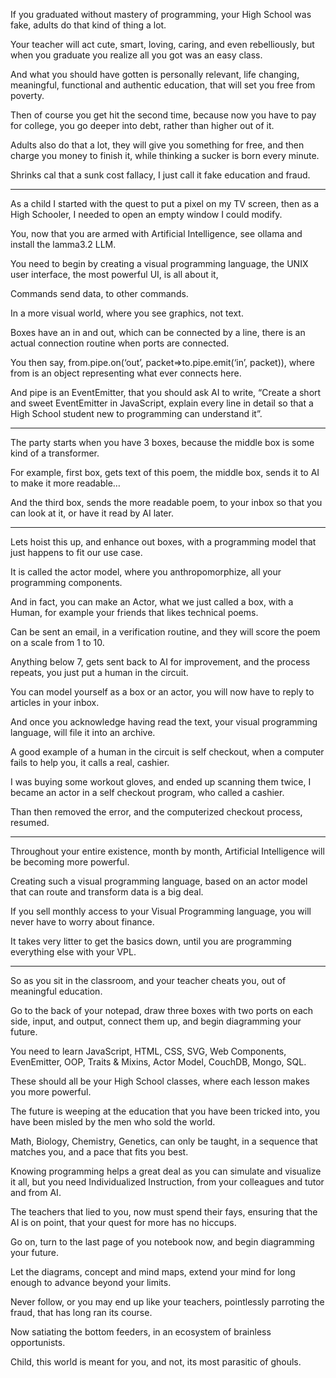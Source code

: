 If you graduated without mastery of programming,
your High School was fake, adults do that kind of thing a lot.

Your teacher will act cute, smart, loving, caring, and even rebelliously,
but when you graduate you realize all you got was an easy class.

And what you should have gotten is personally relevant, life changing,
meaningful, functional and authentic education, that will set you free from poverty.

Then of course you get hit the second time, because now you have to pay for college,
you go deeper into debt, rather than higher out of it.

Adults also do that a lot, they will give you something for free,
and then charge you money to finish it, while thinking a sucker is born every minute.

Shrinks cal that a sunk cost fallacy,
I just call it fake education and fraud.

---

As a child I started with the quest to put a pixel on my TV screen,
then as a High Schooler, I needed to open an empty window I could modify.

You, now that you are armed with Artificial Intelligence,
see ollama and install the lamma3.2 LLM.

You need to begin by creating a visual programming language,
the UNIX user interface, the most powerful UI, is all about it,

Commands send data,
to other commands.

In a more visual world,
where you see graphics, not text.

Boxes have an in and out, which can be connected by a line,
there is an actual connection routine when ports are connected.

You then say, from.pipe.on(‘out’, packet=>to.pipe.emit(‘in’, packet)),
where from is an object representing what ever connects here.

And pipe is an EventEmitter, that you should ask AI to write,
“Create a short and sweet EventEmitter in JavaScript, explain every line in detail so that a High School student new to programming can understand it”.

---

The party starts when you have 3 boxes,
because the middle box is some kind of a transformer.

For example, first box, gets text of this poem,
the middle box, sends it to AI to make it more readable…

And the third box, sends the more readable poem,
to your inbox so that you can look at it, or have it read by AI later.

---

Lets hoist this up, and enhance out boxes,
with a programming model that just happens to fit our use case.

It is called the actor model, where you anthropomorphize,
all your programming components.

And in fact, you can make an Actor, what we just called a box,
with a Human, for example your friends that likes technical poems.

Can be sent an email, in a verification routine,
and they will score the poem on a scale from 1 to 10.

Anything below 7, gets sent back to AI for improvement,
and the process repeats, you just put a human in the circuit.

You can model yourself as a box or an actor,
you will now have to reply to articles in your inbox.

And once you acknowledge having read the text,
your visual programming language, will file it into an archive.

A good example of a human in the circuit is self checkout,
when a computer fails to help you, it calls a real, cashier.

I was buying some workout gloves, and ended up scanning them twice,
I became an actor in a self checkout program, who called a cashier.

Than then removed the error, and the computerized checkout process,
resumed.

---

Throughout your entire existence, month by month,
Artificial Intelligence will be becoming more powerful.

Creating such a visual programming language,
based on an actor model that can route and transform data is a big deal.

If you sell monthly access to your Visual Programming language,
you will never have to worry about finance.

It takes very litter to get the basics down,
until you are programming everything else with your VPL.

---

So as you sit in the classroom, and your teacher cheats you,
out of meaningful education.

Go to the back of your notepad, draw three boxes with two ports on each side,
input, and output, connect them up, and begin diagramming your future.

You need to learn JavaScript, HTML, CSS, SVG, Web Components,
EvenEmitter, OOP, Traits & Mixins, Actor Model, CouchDB, Mongo, SQL.

These should all be your High School classes,
where each lesson makes you more powerful.

The future is weeping at the education that you have been tricked into,
you have been misled by the men who sold the world.

Math, Biology, Chemistry, Genetics, can only be taught,
in a sequence that matches you, and a pace that fits you best.

Knowing programming helps a great deal as you can simulate and visualize it all,
but you need Individualized Instruction, from your colleagues and tutor and from AI.

The teachers that lied to you, now must spend their fays,
ensuring that the AI is on point, that your quest for more has no hiccups.

Go on, turn to the last page of you notebook now,
and begin diagramming your future.

Let the diagrams, concept and mind maps,
extend your mind for long enough to advance beyond your limits.

Never follow, or you may end up like your teachers,
pointlessly parroting the fraud, that has long ran its course.

Now satiating the bottom feeders,
in an ecosystem of brainless opportunists.

Child, this world is meant for you,
and not, its most parasitic of ghouls.
